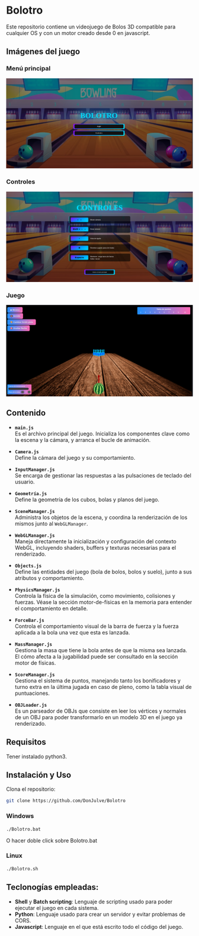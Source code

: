 # Bolotro

Este repositorio contiene un videojuego de Bolos 3D compatible para cualquier OS y con un motor creado desde 0 en javascript.

## Imágenes del juego

### Menú principal
![overview1](/Screenshots/overview1.png "overview1")

### Controles
![overview2](/Screenshots/overview2.png "overview1")

### Juego
![overview3](/Screenshots/overview3.png "overview3")

## Contenido

- **`main.js`**  
  Es el archivo principal del juego. Inicializa los componentes clave como la escena y la cámara, y arranca el bucle de animación.

- **`Camera.js`**  
  Define la cámara del juego y su comportamiento.

- **`InputManager.js`**  
  Se encarga de gestionar las respuestas a las pulsaciones de teclado del usuario.

- **`Geometría.js`**  
  Define la geometría de los cubos, bolas y planos del juego.

- **`SceneManager.js`**  
  Administra los objetos de la escena, y coordina la renderización de los mismos junto al `WebGLManager`.

- **`WebGLManager.js`**  
  Maneja directamente la inicialización y configuración del contexto WebGL, incluyendo shaders, buffers y texturas necesarias para el renderizado.

- **`Objects.js`**  
  Define las entidades del juego (bola de bolos, bolos y suelo), junto a sus atributos y comportamiento.

- **`PhysicsManager.js`**  
  Controla la física de la simulación, como movimiento, colisiones y fuerzas. Véase la sección motor-de-físicas en la memoria para entender el comportamiento en detalle.

- **`ForceBar.js`**  
  Controla el comportamiento visual de la barra de fuerza y la fuerza aplicada a la bola una vez que esta es lanzada.

- **`MassManager.js`**  
  Gestiona la masa que tiene la bola antes de que la misma sea lanzada. El cómo afecta a la jugabilidad puede ser consultado en la sección motor de físicas.

- **`ScoreManager.js`**  
  Gestiona el sistema de puntos, manejando tanto los bonificadores y turno extra en la última jugada en caso de pleno, como la tabla visual de puntuaciones.

- **`OBJLoader.js`**  
  Es un parseador de OBJs que consiste en leer los vértices y normales de un OBJ para poder transformarlo en un modelo 3D en el juego ya renderizado.


## Requisitos

Tener instalado python3.

## Instalación y Uso

Clona el repositorio:
```sh
git clone https://github.com/DonJulve/Bolotro
```

### Windows

```sh
./Bolotro.bat
```

O hacer doble click sobre Bolotro.bat
### Linux
```sh
./Bolotro.sh
```

## Teclonogías empleadas:

- **Shell** y **Batch scripting**: Lenguaje de scripting usado para poder ejecutar el juego en cada sistema.
- **Python**: Lenguaje usado para crear un servidor y evitar problemas de CORS.
- **Javascript**: Lenguaje en el que está escrito todo el código del juego.


